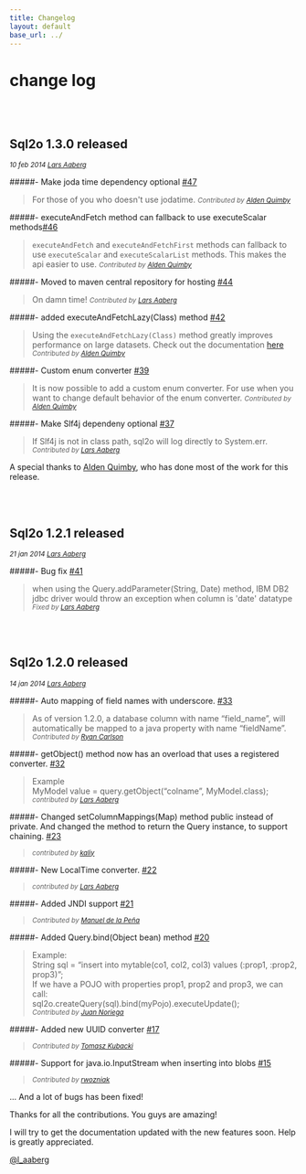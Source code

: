 ```yaml
---
title: Changelog
layout: default
base_url: ../
---
```

# change log

<br/>
<br/>

## Sql2o 1.3.0 released
_<small>10 feb 2014 <a href="https://github.com/aaberg">Lars Aaberg</a> </small>_

#####- Make joda time dependency optional <a href="https://github.com/aaberg/sql2o/pull/47"><span class="badge badge-info">#47</span></a>  
>For those of you who doesn't use jodatime.
>_<small>Contributed by [Alden Quimby](https://github.com/aldenquimby)</small>_

#####- executeAndFetch method can fallback to use executeScalar methods<a href="https://github.com/aaberg/sql2o/pull/46"><span class="badge badge-info">#46</span></a>  
>`executeAndFetch` and `executeAndFetchFirst` methods can fallback to use `executeScalar` and `executeScalarList` methods. This makes the api easier to use.
>_<small>Contributed by [Alden Quimby](https://github.com/aldenquimby)</small>_



#####- Moved to maven central repository for hosting <a href="https://github.com/aaberg/sql2o/issues/44"><span class="badge badge-info">#44</span></a>  
>On damn time!
>_<small>Contributed by [Lars Aaberg](https://github.com/aaberg)</small>_

#####- added executeAndFetchLazy(Class) method <a href="https://github.com/aaberg/sql2o/pull/42"><span class="badge badge-info">#42</span></a>  
>Using the `executeAndFetchLazy(Class)` method greatly improves performance on large datasets. Check out the documentation <a href="{{page.base_url}}docs/fetching-data-lazy">here</a>
>_<small>Contributed by [Alden Quimby](https://github.com/aldenquimby)</small>_

#####- Custom enum converter <a href="https://github.com/aaberg/sql2o/pull/39"><span class="badge badge-info">#39</span></a>  
>It is now possible to add a custom enum converter. For use when you want to change default behavior of the enum converter.
>_<small>Contributed by [Alden Quimby](https://github.com/aldenquimby)</small>_

#####- Make Slf4j dependeny optional <a href="https://github.com/aaberg/sql2o/issues/37"><span class="badge badge-info">#37</span></a>  
>If Slf4j is not in class path, sql2o will log directly to System.err.
>_<small>Contributed by [Lars Aaberg](https://github.com/aaberg)</small>_

A special thanks to [Alden Quimby](https://github.com/aldenquimby), who has done most of the work for this release.


<br/>
<br/>


## Sql2o 1.2.1 released
_<small>21 jan 2014 <a href="https://github.com/aaberg">Lars Aaberg</a> </small>_

#####- Bug fix   <a href="https://github.com/aaberg/sql2o/issues/41"><span class="badge badge-info">#41</span></a>
>when using the Query.addParameter(String, Date) method, IBM DB2 jdbc driver would throw an exception when column is 'date' datatype   
>_<small>Fixed by [Lars Aaberg](https://github.com/aaberg)</small>_


<br/>
<br/>

## Sql2o 1.2.0 released
_<small>14 jan 2014 <a href="https://github.com/aaberg">Lars Aaberg</a> </small>_

#####- Auto mapping of field names with underscore.  <a href="https://github.com/aaberg/sql2o/pull/33"><span class="badge badge-info">#33</span></a>  
>As of version 1.2.0, a database column with name “field_name”, will automatically be mapped to a java property with name “fieldName”.  
>_<small>Contributed by [Ryan Carlson](https://github.com/ryancarlson)</small>_



#####- getObject() method now has an overload that uses a registered converter. <a href="https://github.com/aaberg/sql2o/issues/32"><span class="badge badge-info">#32</span></a>
>Example   
>MyModel value = query.getObject(“colname”, MyModel.class);    
>_<small>contributed by [Lars Aaberg](https://github.com/aaberg)</small>_


#####- Changed setColumnMappings(Map) method public instead of private. And changed the method to return the Query instance, to support chaining.  <a href="https://github.com/aaberg/sql2o/pull/23"><span class="badge badge-info">#23</span></a>
>_<small>contributed by [kaliy](https://github.com/kaliy)</small>_


#####- New LocalTime converter.   <a href="https://github.com/aaberg/sql2o/issues/22"><span class="badge badge-info">#22</span></a>
>_<small>contributed by [Lars Aaberg](https://github.com/aaberg)</small>_


#####- Added JNDI support  <a href="https://github.com/aaberg/sql2o/pull/21"><span class="badge badge-info">#21</span></a>   
>_<small>Contributed by [Manuel de la Peña](https://github.com/mdelapenya)</small>_


#####- Added Query.bind(Object bean) method   <a href="https://github.com/aaberg/sql2o/pull/20"><span class="badge badge-info">#20</span></a>   
>Example:   
>String sql = “insert into mytable(co1, col2, col3) values (:prop1, :prop2, prop3)”;   
>If we have a POJO with properties prop1, prop2 and prop3, we can call:   
>sql2o.createQuery(sql).bind(myPojo).executeUpdate();   
>_<small>Contributed by [Juan Noriega](https://github.com/jsnoriegam)</small>_


#####- Added new UUID converter   <a href="https://github.com/aaberg/sql2o/pull/17"><span class="badge badge-info">#17</span></a>
>_<small>Contributed by [Tomasz Kubacki](https://github.com/tomaszkubacki)</small>_


#####- Support for java.io.InputStream when inserting into blobs   <a href="https://github.com/aaberg/sql2o/pull/15"><span class="badge badge-info">#15</span></a>
>_<small>Contributed by [rwozniak](https://github.com/rwozniak)</small>_


... And a lot of bugs has been fixed!

Thanks for all the contributions. You guys are amazing!

I will try to get the documentation updated with the new features soon. Help is greatly appreciated.

[@l_aaberg](https://twitter.com/l_aaberg)
